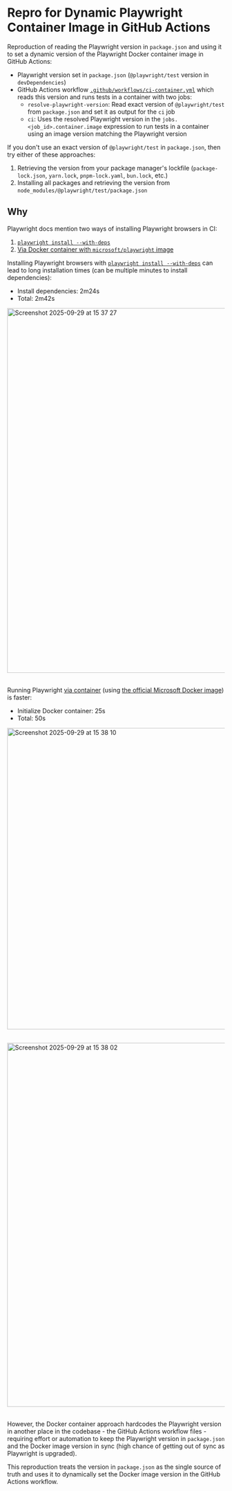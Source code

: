# Repro for Dynamic Playwright Container Image in GitHub Actions

Reproduction of reading the Playwright version in `package.json` and using it to set a dynamic version of the Playwright Docker container image in GitHub Actions:

- Playwright version set in `package.json` (`@playwright/test` version in `devDependencies`)
- GitHub Actions workflow [`.github/workflows/ci-container.yml`](https://github.com/karlhorky/repro-dynamic-playwright-container-image/blob/main/.github/workflows/ci-container.yml) which reads this version and runs tests in a container with two jobs:
  - `resolve-playwright-version`: Read exact version of `@playwright/test` from `package.json` and set it as output for the `ci` job
  - `ci`: Uses the resolved Playwright version in the `jobs.<job_id>.container.image` expression to run tests in a container using an image version matching the Playwright version

If you don't use an exact version of `@playwright/test` in `package.json`, then try either of these approaches:

1. Retrieving the version from your package manager's lockfile (`package-lock.json`, `yarn.lock`, `pnpm-lock.yaml`, `bun.lock`, etc.)
2. Installing all packages and retrieving the version from `node_modules/@playwright/test/package.json`

## Why

Playwright docs mention two ways of installing Playwright browsers in CI:

1. [`playwright install --with-deps`](https://playwright.dev/docs/ci#on-pushpull_request)
2. [Via Docker container with `microsoft/playwright` image](https://playwright.dev/docs/ci#via-containers)

Installing Playwright browsers with [`playwright install --with-deps`](https://playwright.dev/docs/ci#on-pushpull_request) can lead to long installation times (can be multiple minutes to install dependencies):

- Install dependencies: 2m24s
- Total: 2m42s

<img width="1437" height="842" alt="Screenshot 2025-09-29 at 15 37 27" src="https://github.com/user-attachments/assets/df2d6887-1678-4de9-879e-f75348e063a7" /><br /><br />

Running Playwright [via container](https://playwright.dev/docs/ci#via-containers) (using [the official Microsoft Docker image](https://hub.docker.com/r/microsoft/playwright)) is faster:

- Initialize Docker container: 25s
- Total: 50s

<img width="1437" height="696" alt="Screenshot 2025-09-29 at 15 38 10" src="https://github.com/user-attachments/assets/9883228a-445b-408a-b0b7-7d34bfbeac46" /><br /><br />

<img width="1443" height="840" alt="Screenshot 2025-09-29 at 15 38 02" src="https://github.com/user-attachments/assets/b6ea3817-2758-4de9-8ae7-9657fa31dea1" /><br /><br />

However, the Docker container approach hardcodes the Playwright version in another place in the codebase - the GitHub Actions workflow files - requiring effort or automation to keep the Playwright version in `package.json` and the Docker image version in sync (high chance of getting out of sync as Playwright is upgraded).

This reproduction treats the version in `package.json` as the single source of truth and uses it to dynamically set the Docker image version in the GitHub Actions workflow.
